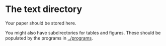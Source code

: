 # The text directory

Your paper should be stored here. 

You might also have subdirectories for tables and figures. These should be populated by the programs in [../programs](../programs). 